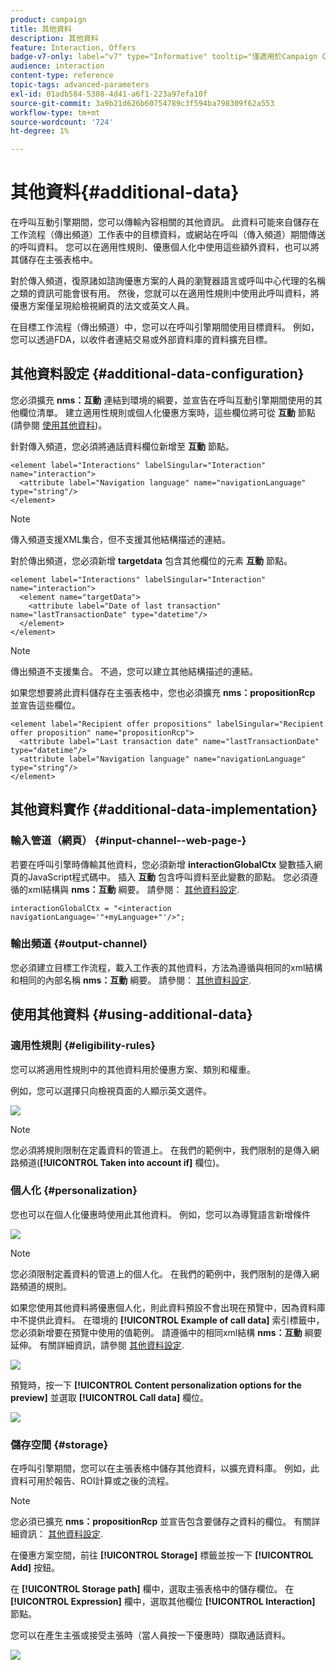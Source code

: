 ```yaml
---
product: campaign
title: 其他資料
description: 其他資料
feature: Interaction, Offers
badge-v7-only: label="v7" type="Informative" tooltip="僅適用於Campaign Classic v7"
audience: interaction
content-type: reference
topic-tags: advanced-parameters
exl-id: 01adb584-5308-4d41-a6f1-223a97efa10f
source-git-commit: 3a9b21d626b60754789c3f594ba798309f62a553
workflow-type: tm+mt
source-wordcount: '724'
ht-degree: 1%

---
```


# 其他資料{#additional-data}



在呼叫互動引擎期間，您可以傳輸內容相關的其他資訊。 此資料可能來自儲存在工作流程（傳出頻道）工作表中的目標資料，或網站在呼叫（傳入頻道）期間傳送的呼叫資料。 您可以在適用性規則、優惠個人化中使用這些額外資料，也可以將其儲存在主張表格中。

對於傳入頻道，復原諸如諮詢優惠方案的人員的瀏覽器語言或呼叫中心代理的名稱之類的資訊可能會很有用。 然後，您就可以在適用性規則中使用此呼叫資料，將優惠方案僅呈現給檢視網頁的法文或英文人員。

在目標工作流程（傳出頻道）中，您可以在呼叫引擎期間使用目標資料。 例如，您可以透過FDA，以收件者連結交易或外部資料庫的資料擴充目標。

## 其他資料設定 {#additional-data-configuration}

您必須擴充 **nms：互動** 連結到環境的綱要，並宣告在呼叫互動引擎期間使用的其他欄位清單。 建立適用性規則或個人化優惠方案時，這些欄位將可從 **互動** 節點(請參閱 [使用其他資料](#using-additional-data))。

針對傳入頻道，您必須將通話資料欄位新增至 **互動** 節點。

```
<element label="Interactions" labelSingular="Interaction" name="interaction">
  <attribute label="Navigation language" name="navigationLanguage" type="string"/>
</element>
```

>[!NOTE]
>
>傳入頻道支援XML集合，但不支援其他結構描述的連結。

對於傳出頻道，您必須新增 **targetdata** 包含其他欄位的元素 **互動** 節點。

```
<element label="Interactions" labelSingular="Interaction" name="interaction">
  <element name="targetData">
    <attribute label="Date of last transaction" name="lastTransactionDate" type="datetime"/>
  </element>
</element>
```

>[!NOTE]
>
>傳出頻道不支援集合。 不過，您可以建立其他結構描述的連結。

如果您想要將此資料儲存在主張表格中，您也必須擴充 **nms：propositionRcp** 並宣告這些欄位。

```
<element label="Recipient offer propositions" labelSingular="Recipient offer proposition" name="propositionRcp">
  <attribute label="Last transaction date" name="lastTransactionDate" type="datetime"/>
  <attribute label="Navigation language" name="navigationLanguage" type="string"/>
</element>
```

## 其他資料實作 {#additional-data-implementation}

### 輸入管道（網頁） {#input-channel--web-page-}

若要在呼叫引擎時傳輸其他資料，您必須新增 **interactionGlobalCtx** 變數插入網頁的JavaScript程式碼中。 插入 **互動** 包含呼叫資料至此變數的節點。 您必須遵循的xml結構與 **nms：互動** 綱要。 請參閱： [其他資料設定](#additional-data-configuration).

```
interactionGlobalCtx = "<interaction navigationLanguage='"+myLanguage+"'/>";
```

### 輸出頻道 {#output-channel}

您必須建立目標工作流程，載入工作表的其他資料，方法為遵循與相同的xml結構和相同的內部名稱 **nms：互動** 綱要。 請參閱： [其他資料設定](#additional-data-configuration).

## 使用其他資料 {#using-additional-data}

### 適用性規則 {#eligibility-rules}

您可以將適用性規則中的其他資料用於優惠方案、類別和權重。

例如，您可以選擇只向檢視頁面的人顯示英文選件。

![](assets/ita_calldata_query.png)

>[!NOTE]
>
>您必須將規則限制在定義資料的管道上。 在我們的範例中，我們限制的是傳入網路頻道(**[!UICONTROL Taken into account if]** 欄位)。

### 個人化 {#personalization}

您也可以在個人化優惠時使用此其他資料。 例如，您可以為導覽語言新增條件

![](assets/ita_calldata_perso.png)

>[!NOTE]
>
>您必須限制定義資料的管道上的個人化。 在我們的範例中，我們限制的是傳入網路頻道的規則。

如果您使用其他資料將優惠個人化，則此資料預設不會出現在預覽中，因為資料庫中不提供此資料。 在環境的 **[!UICONTROL Example of call data]** 索引標籤中，您必須新增要在預覽中使用的值範例。 請遵循中的相同xml結構 **nms：互動** 綱要延伸。 有關詳細資訊，請參閱 [其他資料設定](#additional-data-configuration).

![](assets/ita_calldata_preview.png)

預覽時，按一下 **[!UICONTROL Content personalization options for the preview]** 並選取 **[!UICONTROL Call data]** 欄位。

![](assets/ita_calldata_preview2.png)

### 儲存空間 {#storage}

在呼叫引擎期間，您可以在主張表格中儲存其他資料，以擴充資料庫。 例如，此資料可用於報告、ROI計算或之後的流程。

>[!NOTE]
>
>您必須已擴充 **nms：propositionRcp** 並宣告包含要儲存之資料的欄位。 有關詳細資訊： [其他資料設定](#additional-data-configuration).

在優惠方案空間，前往 **[!UICONTROL Storage]** 標籤並按一下 **[!UICONTROL Add]** 按鈕。

在 **[!UICONTROL Storage path]** 欄中，選取主張表格中的儲存欄位。 在 **[!UICONTROL Expression]** 欄中，選取其他欄位 **[!UICONTROL Interaction]** 節點。

您可以在產生主張或接受主張時（當人員按一下優惠時）擷取通話資料。

![](assets/ita_calldata_storage.png)
